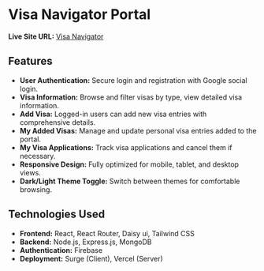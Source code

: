 # Visa Navigator Portal

**Live Site URL:** [Visa Navigator](https://visa-navigator-khbmh.web.app)

## Features

- **User Authentication:** Secure login and registration with Google social login.
- **Visa Information:** Browse and filter visas by type, view detailed visa information.
- **Add Visa:** Logged-in users can add new visa entries with comprehensive details.
- **My Added Visas:** Manage and update personal visa entries added to the portal.
- **My Visa Applications:** Track visa applications and cancel them if necessary.
- **Responsive Design:** Fully optimized for mobile, tablet, and desktop views.
- **Dark/Light Theme Toggle:** Switch between themes for comfortable browsing.

## Technologies Used

- **Frontend:** React, React Router, Daisy ui, Tailwind CSS
- **Backend:** Node.js, Express.js, MongoDB
- **Authentication:** Firebase
- **Deployment:** Surge (Client), Vercel (Server)

